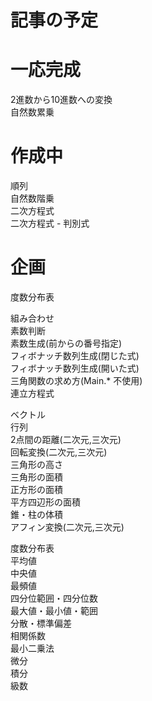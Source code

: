 # 記事の予定

# 一応完成

2進数から10進数への変換  
自然数累乗  

# 作成中

順列  
自然数階乗  
二次方程式  
二次方程式 - 判別式  

# 企画


度数分布表  

組み合わせ  
素数判断  
素数生成(前からの番号指定)  
フィボナッチ数列生成(閉じた式)  
フィボナッチ数列生成(開いた式)  
三角関数の求め方(Main.* 不使用)  
連立方程式  

ベクトル  
行列  
2点間の距離(二次元,三次元)  
回転変換(二次元,三次元)  
三角形の高さ  
三角形の面積  
正方形の面積  
平方四辺形の面積  
錐・柱の体積  
アフィン変換(二次元,三次元)  

度数分布表  
平均値  
中央値  
最頻値  
四分位範囲・四分位数  
最大値・最小値・範囲  
分散・標準偏差  
相関係数  
最小二乗法  
微分  
積分  
級数  